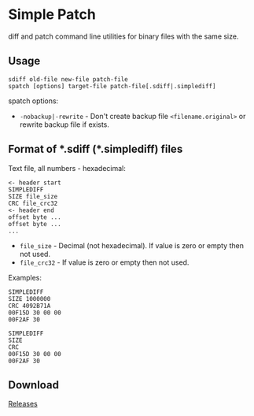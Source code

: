 Simple Patch
============

diff and patch command line utilities for binary files with the same size.

## Usage ##

    sdiff old-file new-file patch-file
    spatch [options] target-file patch-file[.sdiff|.simplediff]

spatch options:

- `-nobackup|-rewrite` - Don't create backup file `<filename.original>` or rewrite backup file if exists.

## Format of \*.sdiff (\*.simplediff) files ##

Text file, all numbers - hexadecimal:

    <- header start
    SIMPLEDIFF
    SIZE file_size
    CRC file_crc32
    <- header end
    offset byte ...
    offset byte ...
    ...

- `file_size` - Decimal (not hexadecimal). If value is zero or empty then not used.
- `file_crc32` - If value is zero or empty then not used.

Examples:

    SIMPLEDIFF
    SIZE 1000000
    CRC 4092B71A
    00F15D 30 00 00
    00F2AF 30

    SIMPLEDIFF
    SIZE
    CRC
    00F15D 30 00 00
    00F2AF 30

## Download ##

[Releases](https://github.com/Ruzzz/simplepatch/releases)
